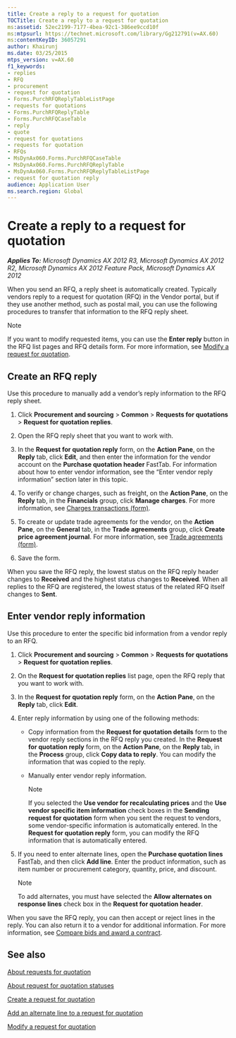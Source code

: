 ```yaml
---
title: Create a reply to a request for quotation
TOCTitle: Create a reply to a request for quotation
ms:assetid: 52ec2199-7177-4bea-92c1-386ee9ccd10f
ms:mtpsurl: https://technet.microsoft.com/library/Gg212791(v=AX.60)
ms:contentKeyID: 36057291
author: Khairunj
ms.date: 03/25/2015
mtps_version: v=AX.60
f1_keywords:
- replies
- RFQ
- procurement
- request for quotation
- Forms.PurchRFQReplyTableListPage
- requests for quotations
- Forms.PurchRFQReplyTable
- Forms.PurchRFQCaseTable
- reply
- quote
- request for quotations
- requests for quotation
- RFQs
- MsDynAx060.Forms.PurchRFQCaseTable
- MsDynAx060.Forms.PurchRFQReplyTable
- MsDynAx060.Forms.PurchRFQReplyTableListPage
- request for quotation reply
audience: Application User
ms.search.region: Global
---
```


# Create a reply to a request for quotation 


_**Applies To:** Microsoft Dynamics AX 2012 R3, Microsoft Dynamics AX 2012 R2, Microsoft Dynamics AX 2012 Feature Pack, Microsoft Dynamics AX 2012_

When you send an RFQ, a reply sheet is automatically created. Typically vendors reply to a request for quotation (RFQ) in the Vendor portal, but if they use another method, such as postal mail, you can use the following procedures to transfer that information to the RFQ reply sheet.


> [!NOTE]
> <P>If you want to modify requested items, you can use the <STRONG>Enter reply</STRONG> button in the RFQ list pages and RFQ details form. For more information, see <A href="modify-a-request-for-quotation.md">Modify a request for quotation</A>.</P>



## Create an RFQ reply

Use this procedure to manually add a vendor’s reply information to the RFQ reply sheet.

1.  Click **Procurement and sourcing** \> **Common** \> **Requests for quotations** \> **Request for quotation replies**.

2.  Open the RFQ reply sheet that you want to work with.

3.  In the **Request for quotation reply** form, on the **Action Pane**, on the **Reply** tab, click **Edit**, and then enter the information for the vendor account on the **Purchase quotation header** FastTab. For information about how to enter vendor information, see the “Enter vendor reply information” section later in this topic.

4.  To verify or change charges, such as freight, on the **Action Pane**, on the **Reply** tab, in the **Financials** group, click **Manage charges**. For more information, see [Charges transactions (form)](https://technet.microsoft.com/library/aa633876\(v=ax.60\)).

5.  To create or update trade agreements for the vendor, on the **Action Pane**, on the **General** tab, in the **Trade agreements** group, click **Create price agreement journal**. For more information, see [Trade agreements (form)](https://technet.microsoft.com/library/aa499393\(v=ax.60\)).

6.  Save the form.

When you save the RFQ reply, the lowest status on the RFQ reply header changes to **Received** and the highest status changes to **Received**. When all replies to the RFQ are registered, the lowest status of the related RFQ itself changes to **Sent**.

## Enter vendor reply information

Use this procedure to enter the specific bid information from a vendor reply to an RFQ.

1.  Click **Procurement and sourcing** \> **Common** \> **Requests for quotations** \> **Request for quotation replies**.

2.  On the **Request for quotation replies** list page, open the RFQ reply that you want to work with.

3.  In the **Request for quotation reply** form, on the **Action Pane**, on the **Reply** tab, click **Edit**.

4.  Enter reply information by using one of the following methods:
    
      - Copy information from the **Request for quotation details** form to the vendor reply sections in the RFQ reply you created. In the **Request for quotation reply** form, on the **Action Pane**, on the **Reply** tab, in the **Process** group, click **Copy data to reply**. You can modify the information that was copied to the reply.
    
      - Manually enter vendor reply information.
        

        > [!NOTE]
        > <P>If you selected the <STRONG>Use vendor for recalculating prices</STRONG> and the <STRONG>Use vendor specific item information</STRONG> check boxes in the <STRONG>Sending request for quotation</STRONG> form when you sent the request to vendors, some vendor-specific information is automatically entered. In the <STRONG>Request for quotation reply</STRONG> form, you can modify the RFQ information that is automatically entered.</P>



5.  If you need to enter alternate lines, open the **Purchase quotation lines** FastTab, and then click **Add line**. Enter the product information, such as item number or procurement category, quantity, price, and discount.
    

    > [!NOTE]
    > <P>To add alternates, you must have selected the <STRONG>Allow alternates on response lines</STRONG> check box in the <STRONG>Request for quotation header</STRONG>.</P>



When you save the RFQ reply, you can then accept or reject lines in the reply. You can also return it to a vendor for additional information. For more information, see [Compare bids and award a contract](compare-bids-and-award-a-contract.md).

## See also

[About requests for quotation](about-requests-for-quotation.md)

[About request for quotation statuses](about-request-for-quotation-statuses.md)

[Create a request for quotation](create-a-request-for-quotation.md)

[Add an alternate line to a request for quotation](add-an-alternate-line-to-a-request-for-quotation.md)

[Modify a request for quotation](modify-a-request-for-quotation.md)

  


